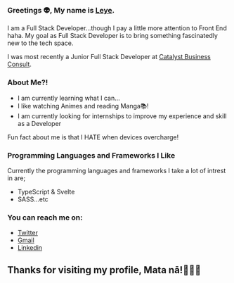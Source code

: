 ### Greetings 👽, My name is [Leye](https://twitter.com/usernameisleye).
I am a Full Stack Developer...though I pay a little more attention to Front End haha. My goal as Full Stack Developer is to bring something fascinatedly new to the tech space.

I was most recently a Junior Full Stack Developer at [Catalyst Business Consult](https://catalystbusinessconsult.com/). 

### About Me?!
* I am currently learning what I can...
* I like watching Animes and reading Manga📚!
* I am currently looking for internships to improve my experience and skill as a Developer

Fun fact about me is that I HATE when devices overcharge!

### Programming Languages and Frameworks I Like
Currently the programming languages and frameworks I take a lot of intrest in are;

* TypeScript & Svelte
* SASS...etc

### You can reach me on:
* [Twitter](https://twitter.com/usernameisleye)
* [Gmail](https://mail.google.com/mail/)
* [Linkedin](http://linkedin.com/in/adeleye-adesida-975b27262)

## Thanks for visiting my profile, Mata nā!🧘🏾‍♂️

<!--
**usernameisleye/usernameisleye** is a ✨ _special_ ✨ repository because its `README.md` (this file) appears on your GitHub profile.

Here are some ideas to get you started:

- 🔭 I’m currently working on ...
- 🌱 I’m currently learning ...
- 👯 I’m looking to collaborate on ...
- 🤔 I’m looking for help with ...
- 💬 Ask me about ...
- 📫 How to reach me: ...
- 😄 Pronouns: ...
- ⚡ Fun fact: ...
-->
